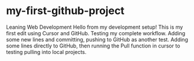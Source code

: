 # my-first-github-project
Leaning Web Development
Hello from my development setup!
This is my first edit using Cursor and GitHub.
Testing my complete workflow.
Adding some new lines and committing, pushing to GitHub as another test.
Adding some lines directly to GitHub, then running the Pull function in cursor to testing pulling into local projects.
